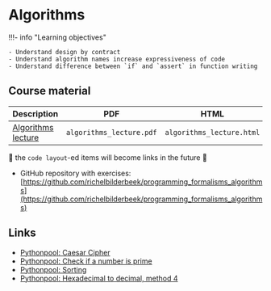 # Algorithms

!!!- info "Learning objectives"

    - Understand design by contract
    - Understand algorithm names increase expressiveness of code
    - Understand difference between `if` and `assert` in function writing

## Course material

Description                                           |PDF                       |HTML                       |QMD
------------------------------------------------------|--------------------------|---------------------------|------------------------------------
[Algorithms lecture](algorithms_lecture/README.md)    |`algorithms_lecture.pdf`  |`algorithms_lecture.html`  |[here](algorithms_lecture/algorithms_lecture.qmd)

:construction: the `code layout`-ed items will become links in the future :construction:

 * GitHub repository with exercises: [https://github.com/richelbilderbeek/programming_formalisms_algorithms](https://github.com/richelbilderbeek/programming_formalisms_algorithms)

## Links

 * [Pythonpool: Caesar Cipher](https://www.pythonpool.com/caesar-cipher-python/)
 * [Pythonpool: Check if a number is prime](https://www.pythonpool.com/check-if-number-is-prime-in-python/)
 * [Pythonpool: Sorting](https://www.pythonpool.com/sorting-techniques-using-python/)
 * [Pythonpool: Hexadecimal to decimal, method 4](https://www.pythonpool.com/python-hexadecimal-to-decimal/)
